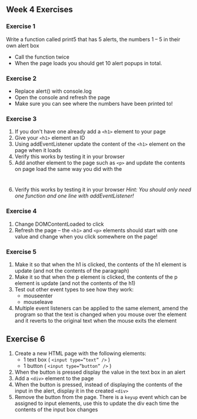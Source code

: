 ## Week 4 Exercises

### Exercise 1
Write a function called print5 that has 5 alerts, the numbers 1 – 5 in their own alert box
* Call the function twice
* When the page loads you should get 10 alert popups in total.

### Exercise 2
* Replace alert() with console.log
* Open the console and refresh the page
* Make sure you can see where the numbers have been printed to!

### Exercise 3
1. If you don't have one already add a `<h1>` element to your page
2. Give your `<h1>` element an ID
3. Using addEventListener update the content of the `<h1>` element on the page when it loads
4. Verify this works by testing it in your browser
5. Add another element to the page such as `<p>` and update the contents on page load the same way you did with the <h1>
6. Verify this works by testing it in your browser
_Hint: You should only need one function and one line with addEventListener!_

### Exercise 4
1. Change DOMContentLoaded to click
2. Refresh the page – the `<h1>` and `<p>` elements should start with one value and change when you click somewhere on the page!

### Exercise 5
1. Make it so that when the h1 is clicked, the contents of the h1 element is update (and not the contents of the paragraph)
2. Make it so that when the p element is clicked, the contents of the p element is update (and not the contents of the h1)
3. Test out other event types to see how they work:
	* mouseenter
	* mouseleave
4. Multiple event listeners can be applied to the same element, amend the program so that the text is changed when you mouse over the element and it reverts to the original text when the mouse exits the element

## Exercise 6
1. Create a new HTML page with the following elements:
	* 1 text box ( `<input type=”text” />` )
	* 1 button ( `<input type=”button” />` )
2. When the button is pressed display the value in the text box in an alert
3. Add a `<div>` element to the page
4. When the button is pressed, instead of displaying the contents of the input in the alert, display it in the created `<div>`
5. Remove the button from the page. There is a `keyup` event which can be assigned to input elements, use this to update the div each time the contents of the input box changes